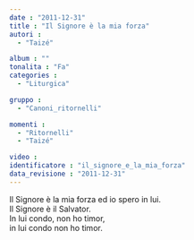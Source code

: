 ```yaml
---
date : "2011-12-31"
title : "Il Signore è la mia forza"
autori : 
  - "Taizé"

album : ""
tonalita : "Fa"
categories : 
  - "Liturgica"

gruppo : 
  - "Canoni_ritornelli"

momenti : 
  - "Ritornelli"
  - "Taizé"

video : 
identificatore : "il_signore_e_la_mia_forza"
data_revisione : "2011-12-31"
---
```

  
  
Il Signore è la mia forza ed io spero in lui.  
Il Signore è il Salvator.  
In lui condo, non ho timor,   
in lui condo non ho timor.  
  
  
  
  
